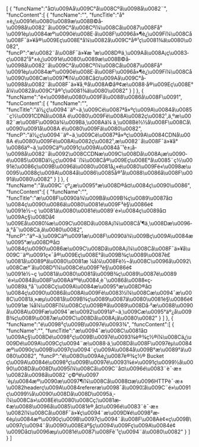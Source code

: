 [
	{
		"funcName":"å¤\u009Aå\u009C°å\u008Cºå­\u0098å\u0082¨",
		"funcContent":[
			{
				"funcName":"",
				"funcTitle":"å°±è¿\u0091é\u0080\u0089æ\u008B©å­\u0098å\u0082¨å\u009C°å\u008Cºï¼\u008Cå\u0087\u008Få°\u0091èµ\u0084æº\u0090è\u008E·å\u008F\u0096å»¶è¿\u009Fï¼\u008Cå\u008F¯ä»¥å®\u009Eç\u008E°å¼\u0082å\u009C°å®¹ç\u0081¾ã\u0080\u0082",
				"funcP":"æ\u0082¨å\u008F¯ä»¥æ ¹æ\u008D®ä¸\u009Aå\u008A¡ç\u0083­ç\u0082¹å°±è¿\u0091é\u0080\u0089æ\u008B©å­\u0098å\u0082¨å\u009C°å\u008Cºï¼\u008Cå\u0087\u008Få°\u0091èµ\u0084æº\u0090è\u008E·å\u008F\u0096å»¶è¿\u009Fï¼\u008Cå\u0090\u008Cæ\u0097¶ï¼\u008Cå¤\u009Aå\u009C°å­\u0098å\u0082¨å\u008F¯ä»¥å¸®å\u008A©å®¢æ\u0088·å®\u009Eç\u008E°å¼\u0082å\u009C°å®¹ç\u0081¾ã\u0080\u0082"
			}
		]
	},
	{
		"funcName":"é«\u0098é\u0080\u009Få\u0088\u0086å\u008F\u0091",
		"funcContent":[
			{
				"funcName":"",
				"funcTitle":"ä½¿ç\u0094¨äº¬ä¸\u009Cè\u0087ªå»ºç\u009A\u0084å\u0085¨ç½\u0091CDNå\u008A é\u0080\u009Fè\u008A\u0082ç\u0082¹,ä¸ºæ\u0082¨æ\u008F\u0090ä¾\u009Bä¸\u008Aä¼ ä¸\u008Bè½½å\u008F\u008Cå\u0090\u0091å\u008A é\u0080\u009Fã\u0080\u0082",
				"funcP":"ä½¿ç\u0094¨äº¬ä¸\u009Cè\u0087ªå»ºç\u009A\u0084CDNå\u008A é\u0080\u009Fè\u008A\u0082ç\u0082¹,æ\u0082¨å\u008F¯ä»¥å°\u0086äº¬ä¸\u009Cäº\u0091ç\u009A\u0084å¯¹è±¡å­\u0098å\u0082¨å\u0092\u008CCDNæ\u009C\u008Då\u008A¡æ\u0090­é\u0085\u008Dä½¿ç\u0094¨ï¼\u008Cå®\u009Eç\u008E°å\u0085¨ç½\u0091è¦\u0086ç\u009B\u0096ã\u0080\u0081å¿«é\u0080\u009Fé«\u0098æ\u0095\u0088ç\u009A\u0084å\u0086\u0085å®¹å\u0088\u0086å\u008F\u0091ã\u0080\u0082"
			}
		]
	},
	{
		"funcName":"å\u009C¨çº¿æ\u0095°æ\u008D®å¤\u0084ç\u0090\u0086",
		"funcContent":[
			{
				"funcName":"",
				"funcTitle":"æ\u008F\u0090ä¾\u009Bå\u009B¾ç\u0089\u0087å¤\u0084ç\u0090\u0086ã\u0080\u0081é\u009F³è§\u0086é¢\u0091è½¬ç \u0081ã\u0080\u0081é\u0089´é»\u0084ç­\u0089å¤\u009Aç§\u008Då¢\u009Eå\u0080¼æ\u009C\u008Då\u008A¡ï¼\u008Cå¹¶ä¸\u008Dæ\u0096­ä¸°å¯\u008Cä¸­ã\u0080\u0082",
				"funcP":"äº¬ä¸\u009Cäº\u0091æ\u008F\u0090ä¾\u009Bç\u009A\u0084æ\u0095°æ\u008D®å¤\u0084ç\u0090\u0086æ\u009C\u008Då\u008A¡ï¼\u008Cå\u008F¯ä»¥å\u009C¨äº\u0091ç«¯å®\u009Eç\u008E°å\u009B¾ç\u0089\u0087è£\u0081å\u0089ªã\u0080\u0081æ ¼å¼\u008Fè½¬å\u008C\u0096å\u0092\u008Cæ°´å\u008D°ï¼\u008Cé\u009F³è§\u0086é¢\u0091è½¬ç \u0081ã\u0080\u0081å\u009B¾ç\u0089\u0087é\u0089´é»\u0084å\u008F\u008Aäººè\u0084¸è¯\u0086å\u0088«ç­\u0089ä¸°å¯\u008Cç\u009A\u0084æ\u0095°æ\u008D®å¤\u0084ç\u0090\u0086å\u008A\u009Fè\u0083½ï¼\u008Cæ\u0094¯æ\u008C\u0081ä¸»æµ\u0081å\u009B¾ç\u0089\u0087ã\u0080\u0081è§\u0086é¢\u0091æ ¼å¼\u008Fï¼\u008Cç\u009B®å\u0089\u008Då·²æ\u0088\u0090å\u008A\u009Fæ\u0094¯æ\u0092\u0091äº¬ä¸\u009Cæ\u0095°äº¿å\u009B¾ç\u0089\u0087æ\u009C\u008Då\u008A¡ã\u0080\u0082"
			}
		]
	},
	{
		"funcName":"é\u0098²ç\u009B\u0097é\u0093¾",
		"funcContent":[
			{
				"funcName":"",
				"funcTitle":"æ\u0094¯æ\u008C\u0081å¤\u009Aç§\u008Dé\u0098²ç\u009B\u0097é\u0093¾è®¾ç½®ï¼\u008Cä¿\u009Dé\u009A\u009Cç\u0094¨æ\u0088·ä¸\u008Då\u008F\u0097èµ\u0084æº\u0090ç\u009B\u0097ç\u0094¨ç\u009A\u0084å\u009B°æ\u0089°ã\u0080\u0082",
				"funcP":"é\u0080\u009Aè¿\u0087è®¾ç½® Bucket ç\u009A\u0084é\u0098²ç\u009B\u0097é\u0093¾é»\u0091ç\u0099½å\u0090\u008Då\u008D\u0095ï¼\u008Cå\u009C¨å¤\u0096é\u0083¨è¯·æ±\u0082å­\u0098å\u0082¨ç©ºé\u0097´èµ\u0084æº\u0090æ\u0097¶ï¼\u008Cå\u0088¤æ\u0096­HTTPè¯·æ±\u0082headerç\u009A\u0084refereræ\u0098¯å\u0090¦å\u009C¨é»\u0091ç\u0099½å\u0090\u008Då\u008D\u0095ä¸­ï¼\u008Cä»\u008Eè\u0080\u008Cç¦\u0081æ­¢æ\u0088\u0096å\u0085\u0081è®¸å¤\u0096é\u0083¨è¯·æ±\u0082ï¼\u008Cå\u008F¯ä»¥ç\u0094¨æ\u009D¥é\u0098²æ­¢èµ\u0084æº\u0090ç\u009B\u0097ç\u0094¨å\u008F\u008Aè¢«ç\u009B\u0097ç\u0094¨å\u0090\u008Eäº§ç\u0094\u009Fç\u009A\u0084é¢\u009Då¤\u0096æµ\u0081é\u0087\u008Fè´¹ç\u0094¨ã\u0080\u0082"
			}
		]
	}
]